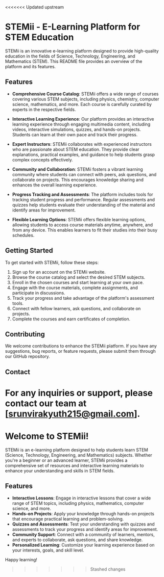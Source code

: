 <<<<<<< Updated upstream
# STEMii - E-Learning Platform for STEM Education

STEMii is an innovative e-learning platform designed to provide high-quality education in the fields of Science, Technology, Engineering, and Mathematics (STEM). This README file provides an overview of the platform and its features.

## Features

- **Comprehensive Course Catalog**: STEMii offers a wide range of courses covering various STEM subjects, including physics, chemistry, computer science, mathematics, and more. Each course is carefully curated by experts in the respective fields.

- **Interactive Learning Experience**: Our platform provides an interactive learning experience through engaging multimedia content, including videos, interactive simulations, quizzes, and hands-on projects. Students can learn at their own pace and track their progress.

- **Expert Instructors**: STEMii collaborates with experienced instructors who are passionate about STEM education. They provide clear explanations, practical examples, and guidance to help students grasp complex concepts effectively.

- **Community and Collaboration**: STEMii fosters a vibrant learning community where students can connect with peers, ask questions, and collaborate on projects. This encourages knowledge sharing and enhances the overall learning experience.

- **Progress Tracking and Assessments**: The platform includes tools for tracking student progress and performance. Regular assessments and quizzes help students evaluate their understanding of the material and identify areas for improvement.

- **Flexible Learning Options**: STEMii offers flexible learning options, allowing students to access course materials anytime, anywhere, and from any device. This enables learners to fit their studies into their busy schedules.

## Getting Started

To get started with STEMii, follow these steps:

1. Sign up for an account on the STEMii website.
2. Browse the course catalog and select the desired STEM subjects.
3. Enroll in the chosen courses and start learning at your own pace.
4. Engage with the course materials, complete assignments, and participate in discussions.
5. Track your progress and take advantage of the platform's assessment tools.
6. Connect with fellow learners, ask questions, and collaborate on projects.
7. Complete the courses and earn certificates of completion.

## Contributing

We welcome contributions to enhance the STEMii platform. If you have any suggestions, bug reports, or feature requests, please submit them through our GitHub repository.

## Contact

For any inquiries or support, please contact our team at [srunvirakyuth215@gmail.com].
=======
# Welcome to STEMii!

STEMii is an e-learning platform designed to help students learn STEM (Science, Technology, Engineering, and Mathematics) subjects. Whether you're a beginner or an advanced learner, STEMii provides a comprehensive set of resources and interactive learning materials to enhance your understanding and skills in STEM fields.

## Features

- **Interactive Lessons**: Engage in interactive lessons that cover a wide range of STEM topics, including physics, mathematics, computer science, and more.
- **Hands-on Projects**: Apply your knowledge through hands-on projects that encourage practical learning and problem-solving.
- **Quizzes and Assessments**: Test your understanding with quizzes and assessments to track your progress and identify areas for improvement.
- **Community Support**: Connect with a community of learners, mentors, and experts to collaborate, ask questions, and share knowledge.
- **Personalized Learning**: Customize your learning experience based on your interests, goals, and skill level.

Happy learning!
>>>>>>> Stashed changes
